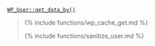 <p><code><a href="https://developer.wordpress.org/reference/classes/wp_user/get_data_by/">WP_User::get_data_by()</a></code></p>

<blockquote>

{% include functions/wp_cache_get.md %}

{% include functions/sanitize_user.md %}

</blockquote>
